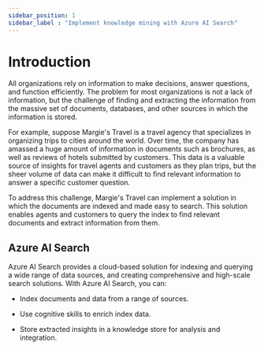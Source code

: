 ```yaml
---
sidebar_position: 1
sidebar_label : "Implement knowledge mining with Azure AI Search"
---
```


# Introduction

All organizations rely on information to make decisions, answer questions, and function efficiently. The problem for most organizations is not a lack of information, but the challenge of finding and extracting the information from the massive set of documents, databases, and other sources in which the information is stored.

For example, suppose Margie's Travel is a travel agency that specializes in organizing trips to cities around the world. Over time, the company has amassed a huge amount of information in documents such as brochures, as well as reviews of hotels submitted by customers. This data is a valuable source of insights for travel agents and customers as they plan trips, but the sheer volume of data can make it difficult to find relevant information to answer a specific customer question.

To address this challenge, Margie's Travel can implement a solution in which the documents are indexed and made easy to search. This solution enables agents and customers to query the index to find relevant documents and extract information from them.

## Azure AI Search

Azure AI Search provides a cloud-based solution for indexing and querying a wide range of data sources, and creating comprehensive and high-scale search solutions. With Azure AI Search, you can:

- Index documents and data from a range of sources.

- Use cognitive skills to enrich index data.

- Store extracted insights in a knowledge store for analysis and integration.